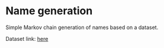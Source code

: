 # Name generation

Simple Markov chain generation of names based on a dataset.

Dataset link: [here](https://github.com/organisciak/names/)
